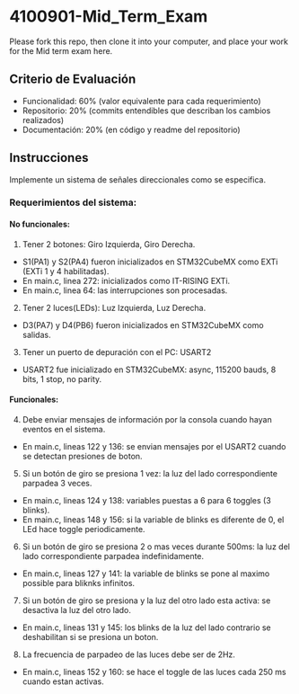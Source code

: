 # 4100901-Mid_Term_Exam
Please fork this repo, then clone it into your computer, and place your work for the Mid term exam here.

## Criterio de Evaluación 

* Funcionalidad: 60% (valor equivalente para cada requerimiento)
* Repositorio: 20% (commits entendibles que describan los cambios realizados)
* Documentación: 20% (en código y readme del repositorio)


## Instrucciones

Implemente un sistema de señales direccionales como se especifica.

### Requerimientos del sistema:

#### No funcionales:
1. Tener 2 botones: Giro Izquierda, Giro Derecha.
  * S1(PA1) y S2(PA4) fueron inicializados en STM32CubeMX como EXTi (EXTi 1 y 4 habilitadas).
  * En main.c, linea 272: inicializados como IT-RISING EXTi.
  * En main.c, linea 64: las interrupciones son procesadas.
2. Tener 2 luces(LEDs): Luz Izquierda, Luz Derecha.
  * D3(PA7) y D4(PB6) fueron inicializados en STM32CubeMX como salidas.
3. Tener un puerto de depuración con el PC: USART2
  * USART2 fue inicializado en STM32CubeMX: async, 115200 bauds, 8 bits, 1 stop, no parity.

#### Funcionales:
4. Debe enviar mensajes de información por la consola cuando hayan eventos en el sistema.
  * En main.c, lineas 122 y 136: se envian mensajes por el USART2 cuando se detectan presiones de boton.
5. Si un botón de giro se presiona 1 vez: la luz del lado correspondiente parpadea 3 veces.
  * En main.c, lineas 124 y 138: variables puestas a 6 para 6 toggles (3 blinks).
  * En main.c, lineas 148 y 156: si la variable de blinks es diferente de 0, el LEd hace toggle periodicamente.
6. Si un botón de giro se presiona 2 o mas veces durante 500ms: la luz del lado correspondiente parpadea indefinidamente.
  * En main.c, lineas 127 y 141: la variable de blinks se pone al maximo possible para bliknks infinitos.
7. Si un botón de giro se presiona y la luz del otro lado esta activa: se desactiva la luz del otro lado.
  * En main.c, lineas 131 y 145: los blinks de la luz del lado contrario se deshabilitan si se presiona un boton.
8. La frecuencia de parpadeo de las luces debe ser de 2Hz.
  * En main.c, lineas 152 y 160: se hace el toggle de las luces cada 250 ms cuando estan activas.
